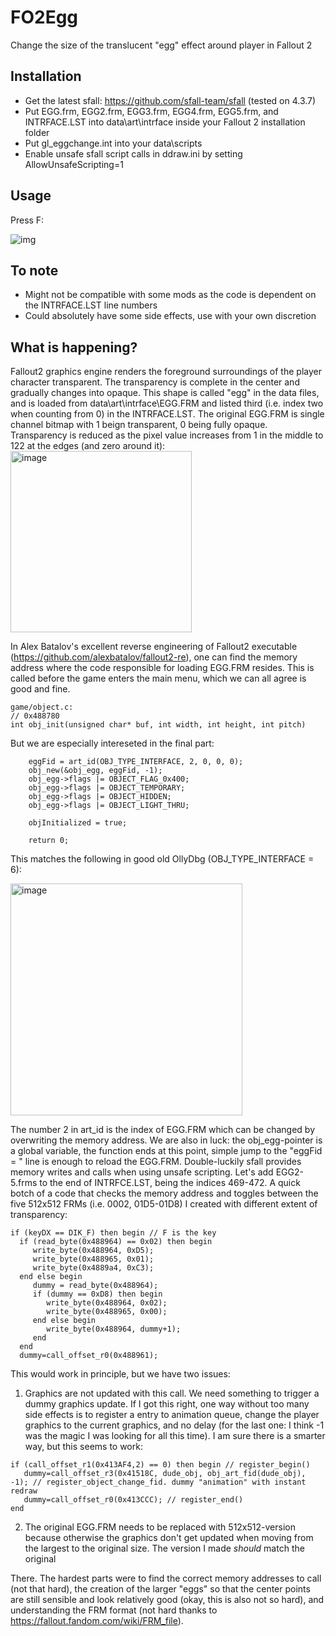 # FO2Egg
Change the size of the translucent "egg" effect around player in Fallout 2

## Installation
- Get the latest sfall: https://github.com/sfall-team/sfall (tested on 4.3.7)
- Put EGG.frm, EGG2.frm, EGG3.frm, EGG4.frm, EGG5.frm, and INTRFACE.LST into data\art\intrface inside your Fallout 2 installation folder
- Put gl_eggchange.int into your data\scripts
- Enable unsafe sfall script calls in ddraw.ini by setting AllowUnsafeScripting=1

## Usage
Press F:

![img](https://github.com/tomakela/FO2Egg/assets/9822663/2d45885a-9279-4ff5-bde4-61af5ea96fae)

## To note
- Might not be compatible with some mods as the code is dependent on the INTRFACE.LST line numbers
- Could absolutely have some side effects, use with your own discretion

## What is happening?

Fallout2 graphics engine renders the foreground surroundings of the player character transparent. The transparency is complete in the center and gradually changes into opaque. This shape is called "egg" in the data files, and is loaded from data\art\intrface\EGG.FRM and listed third  (i.e. index two when counting from 0) in the INTRFACE.LST. The original EGG.FRM is single channel bitmap with 1 beign transparent, 0 being fully opaque. Transparency is reduced as the pixel value increases from 1 in the middle to 122 at the edges (and zero around it):
<img width="290" alt="image" src="https://github.com/tomakela/FO2Egg/assets/9822663/0f4d4480-d793-4d32-86c7-6fa6c1f1eabf">

In Alex Batalov's excellent reverse engineering of Fallout2 executable (https://github.com/alexbatalov/fallout2-re), one can find the memory address where the code responsible for loading EGG.FRM resides. This is called before the game enters the main menu, which we can all agree is good and fine.

```
game/object.c:
// 0x488780
int obj_init(unsigned char* buf, int width, int height, int pitch)
```
But we are especially intereseted in the final part:
```
    eggFid = art_id(OBJ_TYPE_INTERFACE, 2, 0, 0, 0);
    obj_new(&obj_egg, eggFid, -1);
    obj_egg->flags |= OBJECT_FLAG_0x400;
    obj_egg->flags |= OBJECT_TEMPORARY;
    obj_egg->flags |= OBJECT_HIDDEN;
    obj_egg->flags |= OBJECT_LIGHT_THRU;

    objInitialized = true;

    return 0;
```
This matches the following in good old OllyDbg (OBJ_TYPE_INTERFACE = 6):

<img width="371" alt="image" src="https://github.com/tomakela/FO2Egg/assets/9822663/1cd3ae73-beb8-4d2c-81ed-29f9ff441785">

The number 2 in art_id is the index of EGG.FRM which can be changed by overwriting the memory address. We are also in luck: the obj_egg-pointer is a global variable, the function ends at this point, simple jump to the "eggFid = " line is enough to reload the EGG.FRM. Double-luckily sfall provides memory writes and calls when using unsafe scripting. Let's add EGG2-5.frms to the end of INTRFCE.LST, being the indices 469-472. A quick botch of a code that checks the memory address and toggles between the five 512x512 FRMs (i.e. 0002, 01D5-01D8) I created with different extent of transparency: 
```
if (keyDX == DIK_F) then begin // F is the key
  if (read_byte(0x488964) == 0x02) then begin
     write_byte(0x488964, 0xD5);
     write_byte(0x488965, 0x01);
     write_byte(0x4889a4, 0xC3);
  end else begin
     dummy = read_byte(0x488964);
     if (dummy == 0xD8) then begin
        write_byte(0x488964, 0x02);
        write_byte(0x488965, 0x00);
     end else begin
        write_byte(0x488964, dummy+1);
     end
  end
  dummy=call_offset_r0(0x488961);
```

This would work in principle, but we have two issues:

1) Graphics are not updated with this call. We need something to trigger a dummy graphics update. If I got this right, one way without too many side effects is to register a entry to animation queue, change the player graphics to the current graphics, and no delay (for the last one: I think -1 was the magic I was looking for all this time). I am sure there is a smarter way, but this seems to work:
```
if (call_offset_r1(0x413AF4,2) == 0) then begin // register_begin()
   dummy=call_offset_r3(0x41518C, dude_obj, obj_art_fid(dude_obj), -1); // register_object_change_fid. dummy "animation" with instant redraw
   dummy=call_offset_r0(0x413CCC); // register_end()
end
```

2) The original EGG.FRM needs to be replaced with 512x512-version because otherwise the graphics don't get updated when moving from the largest to the original size. The version I made _should_ match the original

There. The hardest parts were to find the correct memory addresses to call (not that hard), the creation of the larger "eggs" so that the center points are still sensible and look relatively good (okay, this is also not so hard), and understanding the FRM format (not hard thanks to https://fallout.fandom.com/wiki/FRM_file).
